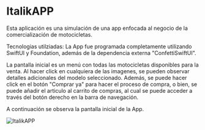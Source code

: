 # ItalikAPP
Esta aplicación es una simulación de una app enfocada al negocio de la comercialización de motocicletas.

Tecnologias utilziadas: 
La App fue programada completamente utilizando SwiftUI y Foundation, además de la dependencia externa "ConfettiSwiftUI". 

La pantalla inicial es un menú con todas las motocicletas disponibles para la venta. Al hacer click en cualquiera de las imagenes, se pueden
observar detalles adicionales del modelo seleccionado. Además, se puede hacer click en el botón "Comprar ya" para hacer el proceso de compra, o bien,
se puede añadir el articulo al carrito de compras, al cual se puede acceder a través del botón derecho en la barra de navegación. 

A continuación se observa la pantalla inicial de la App.

![ItalikAPP](https://user-images.githubusercontent.com/99818957/189413677-c8519eae-beb0-4624-9b7b-9b4517ea75ee.png)
